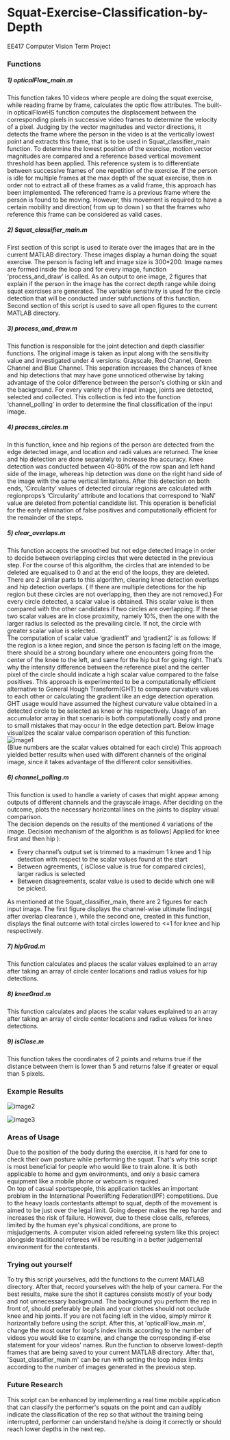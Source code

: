 # Squat-Exercise-Classification-by-Depth
EE417 Computer Vision Term Project 
### Functions
##### 1) opticalFlow_main.m
This function takes 10 videos where people are doing the squat exercise,
while reading frame by frame, calculates the optic flow attributes. The built-in
opticalFlowHS function computes the displacement between the
corresponding pixels in successive video frames to determine the velocity of a
pixel. Judging by the vector magnitudes and vector directions, it detects the
frame where the person in the video is at the vertically lowest point and
extracts this frame, that is to be used in Squat_classifier_main function.
To determine the lowest position of the exercise, motion vector magnitudes
are compared and a reference based vertical movement threshold has been
applied. This reference system is to differentiate between successive frames
of one repetition of the exercise. If the person is idle for multiple frames at the
max depth of the squat exercise, then in order not to extract all of these
frames as a valid frame, this approach has been implemented. The
referenced frame is a previous frame where the person is found to be moving.
However, this movement is required to have a certain mobility and direction(
from up to down ) so that the frames who reference this frame can be
considered as valid cases.
##### 2) Squat_classifier_main.m
First section of this script is used to iterate over the images that are in the
current MATLAB directory. These images display a human doing the squat
exercise. The person is facing left and image size is 300*200. Image names
are formed inside the loop and for every image, function ‘process_and_draw’
is called. As an output to one image, 2 figures that explain if the person in
the image has the correct depth range while doing squat exercises are generated. The
variable sensitivity is used for the circle detection that will be conducted under
subfunctions of this function.  
Second section of this script is used to save all open figures to the current
MATLAB directory.
##### 3) process_and_draw.m
This function is responsible for the joint detection and depth
classifier functions. The original image is taken as input along with the
sensitivity value and investigated under 4 versions: Grayscale, Red Channel, Green
Channel and Blue Channel. This seperation increases the chances of knee and hip detections that may have gone unnoticed otherwise by taking advantage of the color difference between the person's clothing or skin and the background. For every variety of the input image, joints are
detected, selected and collected. This collection is fed into the function
‘channel_polling’ in order to determine the final classification of the input
image.
##### 4) process_circles.m
In this function, knee and hip regions of the person are detected from the
edge detected image, and location and radii values are returned. The knee
and hip detection are done separately to increase the accuracy. Knee
detection was conducted between 40-80% of the row span and left hand side
of the image, whereas hip detection was done on the right hand side of the
image with the same vertical limitations. After this detection on both ends,
‘Circularity’ values of detected circular regions are calculated with
regionprops’s ‘Circularity’ attribute and locations that correspond to ‘NaN’
value are deleted from potential candidate list. This operation is beneficial for
the early elimination of false positives and computationally efficient for the
remainder of the steps.
##### 5) clear_overlaps.m
This function accepts the smoothed but not edge detected image in order to
decide between overlapping circles that were detected in the previous step.
For the course of this algorithm, the circles that are intended to be deleted are
equalised to 0 and at the end of the loops, they are deleted. There are 2
similar parts to this algorithm, clearing knee detection overlaps and hip
detection overlaps. ( If there are multiple detections for the hip region but
these circles are not overlapping, then they are not removed.)
For every circle detected, a scalar value is obtained. This scalar value is then
compared with the other candidates if two circles are overlapping. If these two
scalar values are in close proximity, namely 10%, then the one with the larger
radius is selected as the prevailing circle. If not, the circle with greater scalar
value is selected.  
The computation of scalar value ‘gradient1’ and ‘gradient2’ is as follows:
If the region is a knee region, and since the person is facing left on the image,
there should be a strong boundary where one encounters going from the
center of the knee to the left, and same for the hip but for going right. That’s
why the intensity difference between the reference pixel and the center pixel
of the circle should indicate a high scalar value compared to the false positives.
This approach is experimented to be a computationally efficient alternative to
General Hough Transform(GHT) to compare curvature values to each other or
calculating the gradient like an edge detection operation. GHT usage would have assumed the highest curvature value obtained in a detected circle to be selected as knee or hip respectively. Usage of an accumulator array in that scenario is both computationally costly and prone to small mistakes that may occur in the edge detection part.  Below image
visualizes the scalar value comparison operation of this function:  
![image1](/example-images/clear-overlaps.png)  
(Blue numbers are the scalar values obtained for each circle)
This approach yielded better results when used with different channels of the
original image, since it takes advantage of the different color sensitivities.
##### 6) channel_polling.m
This function is used to handle a variety of cases that might appear among
outputs of different channels and the grayscale image. After deciding on the
outcome, plots the necessary horizontal lines on the joints to display visual
comparison.  
The decision depends on the results of the mentioned 4 variations of the
image. Decision mechanism of the algorithm is as follows( Applied for knee
first and then hip ):
 - Every channel’s output set is trimmed to a maximum 1 knee and 1 hip
detection with respect to the scalar values found at the start
 - Between agreements, ( isClose value is true for compared circles), larger
radius is selected
 - Between disagreements, scalar value is used to decide which one will be
picked.  

As mentioned at the Squat_classifier_main, there are 2 figures for each input
image. The first figure displays the channel-wise ultimate findings( after
overlap clearance ), while the second one, created in this function, displays
the final outcome with total circles lowered to <=1 for knee and hip
respectively.
##### 7) hipGrad.m
This function calculates and places the scalar values explained to an array
after taking an array of circle center locations and radius values for hip
detections.
##### 8) kneeGrad.m
This function calculates and places the scalar values explained to an array
after taking an array of circle center locations and radius values for knee
detections.
##### 9) isClose.m
This function takes the coordinates of 2 points and returns true if the distance
between them is lower than 5 and returns false if greater or equal than 5
pixels.

### Example Results
![image2](/example-images/good-squat.png)  

![image3](/example-images/bad-squat.png)

### Areas of Usage
Due to the position of the body during the exercise, it is hard for one to check their own posture while performing the squat. That's why this script is most beneficial for people who would like to train alone. It is both applicable to home and gym environments, and only a basic camera equipment like a mobile phone or webcam is required.  
On top of casual sportspeople, this application tackles an important problem in the International Powerlifting Federation(IPF) competitions. Due to the heavy loads contestants attempt to squat, depth of the movement is aimed to be just over the legal limit. Going deeper makes the rep harder and increases the risk of failure. However, due to these close calls, referees, limited by the human eye's physical conditions, are prone to misjudgements. A computer vision aided refereeing system like this project alongside traditional referees will be resulting in a better judgemental environment for the contestants.
### Trying out yourself
To try this script yourselves, add the functions to the current MATLAB directory. After that, record yourselves with the help of your camera. For the best results, make sure the shot it captures consists mostly of your body and not unnecessary background. The background you perform the rep in front of, should preferably be plain and your clothes should not occlude knee and hip joints. If you are not facing left in the video, simply mirror it horizontally before using the script. After this,  at 'opticalFlow_main.m', change the most outer for loop's index limits according to the number of videos you would like to examine, and change the corresponding if-else statement for your videos' names. Run the function to observe lowest-depth frames that are being saved to your current MATLAB directory. After that, 'Squat_classifier_main.m' can be run with setting the loop index limits according to the number of images generated in the previous step.
### Future Research
This script can be enhanced by implementing a real time mobile application that can classify the performer's squats on the point and can audibly indicate the classification of the rep so that without the training being interrupted, performer can understand he/she is doing it correctly or should reach lower depths in the next rep.
